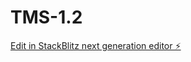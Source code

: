 # TMS-1.2

[Edit in StackBlitz next generation editor ⚡️](https://stackblitz.com/~/github.com/ProfessorDutch/TMS-1.2)